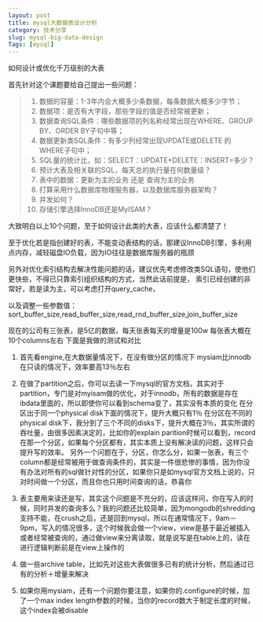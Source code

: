 ```yaml
---
layout: post  
title: mysql大数据表设计分析  
category: 技术分享  
slug: mysql-big-data-design  
Tags: [mysql]
---
```


如何设计或优化千万级别的大表

首先针对这个课题要给自己提出一些问题：  

> 1. 数据的容量：1-3年内会大概多少条数据，每条数据大概多少字节； 
> 2. 数据项：是否有大字段，那些字段的值是否经常被更新；   
> 3. 数据查询SQL条件：哪些数据项的列名称经常出现在WHERE、GROUP BY、ORDER BY子句中等；   
> 4. 数据更新类SQL条件：有多少列经常出现UPDATE或DELETE 的WHERE子句中；   
> 5. SQL量的统计比，如：SELECT：UPDATE+DELETE：INSERT=多少？   
> 6. 预计大表及相关联的SQL，每天总的执行量在何数量级？
> 7. 表中的数据：更新为主的业务 还是 查询为主的业务   
> 8. 打算采用什么数据库物理服务器，以及数据库服务器架构？   
> 9. 并发如何？   
> 10. 存储引擎选择InnoDB还是MyISAM？   

大致明白以上10个问题，至于如何设计此类的大表，应该什么都清楚了！ 

至于优化若是指创建好的表，不能变动表结构的话，那建议InnoDB引擎，多利用点内存，减轻磁盘IO负载，因为IO往往是数据库服务器的瓶颈 

另外对优化索引结构去解决性能问题的话，建议优先考虑修改类SQL语句，使他们更快些，不得已只靠索引组织结构的方式，当然此话前提是， 
索引已经创建的非常好，若是读为主，可以考虑打开query_cache， 

以及调整一些参数值：sort_buffer_size,read_buffer_size,read_rnd_buffer_size,join_buffer_size 

现在的公司有三张表，是5亿的数据，每天张表每天的增量是100w 
每张表大概在10个columns左右 
下面是我做的测试和对比 

1. 首先看engine,在大数据量情况下，在没有做分区的情况下 
mysiam比innodb在只读的情况下，效率要高13％左右 

2. 在做了partition之后，你可以去读一下mysql的官方文档，其实对于partition，专门是对myisam做的优化，对于innodb，所有的数据是存在ibdata里面的，所以即使你可以看到schema变了，其实没有本质的变化 
在分区出于同一个physical disk下面的情况下，提升大概只有1％ 
在分区在不同的physical disk下，我分到了三个不同的disks下，提升大概在3％，其实所谓的吞吐量，由很多因素决定的，比如你的explain parition时候可以看到，record在那一个分区，如果每个分区都有，其实本质上没有解决读的问题，这样只会提升写的效率。 另外一个问题在于，分区，你怎么分，如果一张表，有三个column都是经常被用于做查询条件的，其实是一件很悲惨的事情，因为你没有办法对所有的sql做针对性的分区，如果你只是如mysql官方文档上说的，只对时间做一个分区，而且你也只用时间查询的话，恭喜你 

3. 表主要用来读还是写，其实这个问题是不充分的，应该这样问，你在写入的时候，同时并发的查询多么？我的问题还比较简单，因为mongodb的shredding支持不能，在crush之后，还是回到mysql，所以在通常情况下，9am－9pm，写入的情况很多，这个时候我会做一个view，view是基于最近被插入或者经常被查询的，通过做view来分离读取，就是说写是在table上的，读在进行逻辑判断前是在view上操作的 

4. 做一些archive table，比如先对这些大表做很多已有的统计分析，然后通过已有的分析＋增量来解决 

5. 如果你用mysiam，还有一个问题你要注意，如果你的.configure的时候，加了一个max index length参数的时候，当你的record数大于制定长度的时候，这个index会被disable 